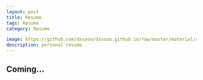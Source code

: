 ```yaml
---
layout: post
title: Resume
tags: Resume
category: Resume

image: https://github.com/dxsooo/dxsooo.github.io/raw/master/material/resume.jpg
description: personal resume
---
```


## Coming...